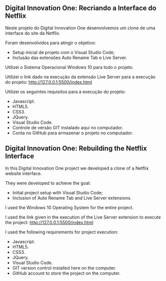 ## Digital Innovation One: Recriando a Interface do Netflix

Neste projeto do Digital Innovation One desenvolvemos um clone de uma interface do site da Netflix.

Foram desenvolvidos para atingir o objetivo:

* Setup inicial de projeto com o Visual Studio Code;
* Inclusão das extensões Auto Rename Tab e Live Server.

Utilizei o Sistema Operacional Windows 10 para todo o projeto.

Utilizei o link dado na execução da extensão Live Server para a execução do projeto: http://127.0.0.1:5500/index.html

Utilizei os seguintes requisitos para a execução do projeto: 

* Javascript.
* HTML5.
* CSS3.
* JQuery.
* Visual Studio Code.
* Controle de versão GIT instalado aqui no computador.
* Conta no GitHub para armazenar o projeto no computador.

## Digital Innovation One: Rebuilding the Netflix Interface

In this Digital Innovation One project we developed a clone of a Netflix website interface.

They were developed to achieve the goal:

* Initial project setup with Visual Studio Code;
* Inclusion of Auto Rename Tab and Live Server extensions.

I used the Windows 10 Operating System for the entire project.

I used the link given in the execution of the Live Server extension to execute the project: http://127.0.0.1:5500/index.html

I used the following requirements for project execution:

* Javascript.
* HTML5.
* CSS3.
* JQuery.
* Visual Studio Code.
* GIT version control installed here on the computer.
* GitHub account to store the project on the computer.
